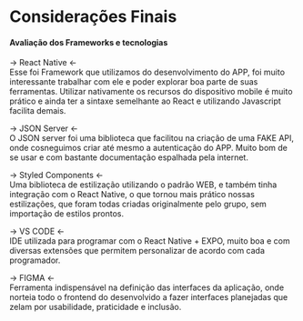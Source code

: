 # Considerações Finais

<h4>Avaliação dos Frameworks e tecnologias</h4>

-> React Native <- <br />
Esse foi Framework que utilizamos do desenvolvimento do APP, foi muito interessante trabalhar com ele e poder explorar boa parte de suas ferramentas. Utilizar nativamente os recursos do dispositivo mobile é muito prático e ainda ter a sintaxe semelhante ao React e utilizando Javascript facilita demais.

-> JSON Server <- <br />
O JSON server foi uma biblioteca que facilitou na criação de uma FAKE API, onde cosneguimos criar até mesmo a autenticação do APP. Muito bom de se usar e com bastante documentação espalhada pela internet.

-> Styled Components <- <br />
Uma biblioteca de estilização utilizando o padrão WEB, e também tinha integração com o React Native, o que tornou mais prático nossas estilizações, que foram todas criadas originalmente pelo grupo, sem importação de estilos prontos.

-> VS CODE <- <br />
IDE utilizada para programar com o React Native + EXPO, muito boa e com diversas extensões que permitem personalizar de acordo com cada programador.

-> FIGMA <- <br />
Ferramenta indispensável na definição das interfaces da aplicação, onde norteia todo o frontend do desenvolvido a fazer interfaces planejadas que zelam por usabilidade, praticidade e inclusão.
